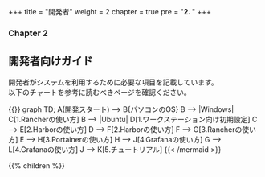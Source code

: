 +++
title = "開発者"
weight = 2
chapter = true
pre = "<b>2. </b>"
+++

### Chapter 2

## 開発者向けガイド

開発者がシステムを利用するために必要な項目を記載しています。  
以下のチャートを参考に読むべきページを確認ください。

{{<mermaid align="center">}}
graph TD;
    A(開発スタート) --> B{パソコンのOS}
    B --> |Windows| C[1.Rancherの使い方]
    B --> |Ubuntu| D[1.ワークステーション向け初期設定]
    C --> E[2.Harborの使い方]
    D --> F[2.Harborの使い方]
    F --> G[3.Rancherの使い方]
    E --> H[3.Portainerの使い方]
    H --> J[4.Grafanaの使い方]
    G --> L[4.Grafanaの使い方]
    J --> K[5.チュートリアル]
{{< /mermaid >}}

{{% children %}}
